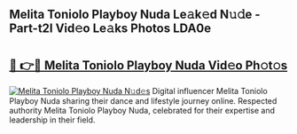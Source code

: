 ## Melita Toniolo Playboy Nuda Le𝚊k𝚎d N𝚞𝚍e - Part-t2I Vid𝚎o Le𝚊ks Photos LDA0e

# <h2><a href="http://fbe66h.evod.top/?m=Melita+Toniolo+Playboy+Nuda">🔗 👉🔴 Melita Toniolo Playboy Nuda Vid𝚎o Ph𝚘t𝚘s</a></h2>

[![Melita Toniolo Playboy Nuda N𝚞d𝚎s](https://i.imgur.com/8V9OHl7.gif)](http://fbe66h.evod.top/?m=Melita+Toniolo+Playboy+Nuda)
Digital influencer Melita Toniolo Playboy Nuda sharing their dance and lifestyle journey online. Respected authority Melita Toniolo Playboy Nuda, celebrated for their expertise and leadership in their field. 
